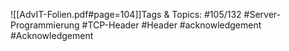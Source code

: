 
![[AdvIT-Folien.pdf#page=104]]Tags & Topics:
   #105/132
   #Server-Programmierung
   #TCP-Header
   #Header
   #acknowledgement
   #Acknowledgement